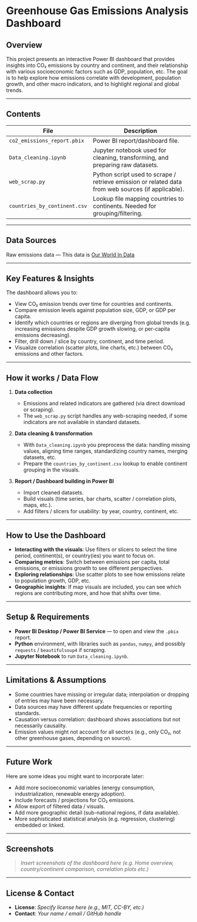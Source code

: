 # Greenhouse Gas Emissions Analysis Dashboard

## Overview

This project presents an interactive Power BI dashboard that provides insights into CO₂ emissions by country and continent, and their relationship with various socioeconomic factors such as GDP, population, etc. The goal is to help explore how emissions correlate with development, population growth, and other macro indicators, and to highlight regional and global trends.

---

## Contents

| File | Description |
|------|-------------|
| `co2_emissions_report.pbix` | Power BI report/dashboard file. |
| `Data_cleaning.ipynb` | Jupyter notebook used for cleaning, transforming, and preparing raw datasets. |
| `web_scrap.py` | Python script used to scrape / retrieve emission or related data from web sources (if applicable). |
| `countries_by_continent.csv` | Lookup file mapping countries to continents. Needed for grouping/filtering. |

---

## Data Sources

Raw emissions data — This data is [Our World In Data](https://ourworldindata.org/co2-and-greenhouse-gas-emissions#article-licence) 

---

## Key Features & Insights

The dashboard allows you to:

- View CO₂ emission trends over time for ​countries and continents.  
- Compare emission levels against population size, GDP, or GDP per capita.  
- Identify which countries or regions are diverging from global trends (e.g. increasing emissions despite GDP growth slowing, or per-capita emissions decreasing).  
- Filter, drill down / slice by country, continent, and time period.  
- Visualize correlation (scatter plots, line charts, etc.) between CO₂ emissions and other factors.

---

## How it works / Data Flow

1. **Data collection**  
   - Emissions and related indicators are gathered (via direct download or scraping).  
   - The `web_scrap.py` script handles any web-scraping needed, if some indicators are not available in standard datasets.

2. **Data cleaning & transformation**  
   - With `Data_cleaning.ipynb` you preprocess the data: handling missing values, aligning time ranges, standardizing country names, merging datasets, etc.  
   - Prepare the `countries_by_continent.csv` lookup to enable continent grouping in the visuals.

3. **Report / Dashboard building in Power BI**  
   - Import cleaned datasets.  
   - Build visuals (time series, bar charts, scatter / correlation plots, maps, etc.).  
   - Add filters / slicers for usability: by year, country, continent, etc.

---

## How to Use the Dashboard

- **Interacting with the visuals**: Use filters or slicers to select the time period, continent(s), or country(ies) you want to focus on.  
- **Comparing metrics**: Switch between emissions per capita, total emissions, or emissions growth to see different perspectives.  
- **Exploring relationships**: Use scatter plots to see how emissions relate to population growth, GDP, etc.  
- **Geographic insights**: If map visuals are included, you can see which regions are contributing more, and how that shifts over time.

---

## Setup & Requirements

- **Power BI Desktop / Power BI Service** — to open and view the `.pbix` report.  
- **Python** environment, with libraries such as `pandas`, `numpy`, and possibly `requests` / `beautifulsoup4` if scraping.  
- **Jupyter Notebook** to run `Data_cleaning.ipynb`.  

---

## Limitations & Assumptions

- Some countries have missing or irregular data; interpolation or dropping of entries may have been necessary.  
- Data sources may have different update frequencies or reporting standards.  
- Causation versus correlation: dashboard shows associations but not necessarily causality.  
- Emission values might not account for all sectors (e.g., only CO₂, not other greenhouse gases, depending on source).

---

## Future Work

Here are some ideas you might want to incorporate later:

- Add more socioeconomic variables (energy consumption, industrialization, renewable energy adoption).  
- Include forecasts / projections for CO₂ emissions.  
- Allow export of filtered data / visuals.  
- Add more geographic detail (sub-national regions, if data available).  
- More sophisticated statistical analysis (e.g. regression, clustering) embedded or linked.

---

## Screenshots

> *Insert screenshots of the dashboard here (e.g. Home overview, country/continent comparison, correlation plots etc.)*

---

## License & Contact

- **License**: *Specify license here (e.g., MIT, CC-BY, etc.)*  
- **Contact**: *Your name / email / GitHub handle*  
